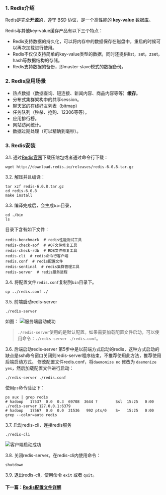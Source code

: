### 1. Redis介绍
Redis是完全**开源**的，遵守 BSD 协议，是一个高性能的 **key-value** 数据库。

Redis与其他key-value缓存产品有以下三个特点：
* Redis支持数据的持久化，可以将内存中的数据保存在磁盘中，重启的时候可以再次加载进行使用。
* Redis不仅仅支持简单的key-value类型的数据，同时还提供list，set，zset，hash等数据结构的存储。
* Redis支持数据的备份，即master-slave模式的数据备份。

### 2. Redis应用场景
* 热点数据（数据查询、短连接、新闻内容、商品内容等等）**缓存**。
* 分布式集群架构中的共享session。
* 聊天室的在线好友列表（bitmap）
* 任务队列（秒杀、抢购、12306等等）。
* 应用排行榜。
* 网站访问统计。
* 数据过期处理（可以精确到毫秒）。

### 3. Redis安装
3.1. 通过[Redis官网](https://redis.io/)下载压缩包或者通过命令行下载：
```
wget http://download.redis.io/releases/redis-6.0.8.tar.gz
```
3.2. 解压并且编译：
```
tar xzf redis-6.0.8.tar.gz
cd redis-6.0.8
make install
```
3.3. 编译完成后，会生成`bin`目录，
```
cd ./bin
ls
```
目录下含有如下文件：
```
redis-benchmark  # redis性能测试工具
redis-check-aof  # AOF文件修复工具
redis-check-rdb  # RDB文件修复工具
redis-cli  # redis命令行客户端
redis.conf  # redis配置文件
redis-sentinal  # redis集群管理工具
redis-server  # redis服务进程
```

3.4. 将配置文件`redis.conf`复制到`bin`目录下。
```
cp ../redis.conf ./
```

3.5. 前端启动redis-server
```
./redis-server
```
如图：
![服务端启动成功](https://upload-images.jianshu.io/upload_images/17795057-5e0a69e97bf42053.png?imageMogr2/auto-orient/strip%7CimageView2/2/w/1240)
> `./redis-server`使用的是默认配置。如果需要加载配置文件启动，可以使用命令：`./redis-server ./redis.conf`。

3.6. 后端启动redis-server
第5步中是以前端方式启动的redis，这种方式启动的缺点是ssh命令窗口关闭则redis-server程序结束，不推荐使用此方法，推荐使用后端启动方式。
修改配置文件redis.conf，将`daemonize no` 修改为 `daemonize yes`，然后加载配置文件进行启动：
```
./redis-server ./redis.conf
```
使用`ps`命令验证下：
```
ps aux | grep redis
# hadoop   17537  0.0  0.3  69708  3644 ?        Ssl  15:25   0:00 ./redis-server 127.0.0.1:6379
# hadoop   17567  0.0  0.0  21536   992 pts/0    S+   15:25   0:00 grep --color=auto redis
```

3.7. 启动redis-cli，连接redis服务
```
./redis-cli
```
![客户端启动成功](https://upload-images.jianshu.io/upload_images/17795057-e318a34e3fdf284e.png?imageMogr2/auto-orient/strip%7CimageView2/2/w/1240)

3.8. 关闭redis-server。在redis-cli内使用命令：
```
shutdown
```

3.9. 退出redis-cli，使用命令 `exit` 或者 `quit`。

#### 下一篇：[Redis配置文件详解](02-Redis配置文件详解.md)